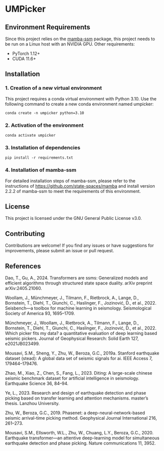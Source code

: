 # UMPicker
## Environment Requirements
Since this project relies on the [mamba-ssm](https://github.com/state-spaces/mamba) package, this project needs to be run on a Linux host with an NVIDIA GPU.
Other requirements:
* PyTorch 1.12+
* CUDA 11.6+

## Installation
### 1. Creation of a new virtual environment
This project requires a conda virtual environment with Python 3.10. Use the following command to create a new conda environment named umpicker:
```
conda create -n umpicker python=3.10
```
### 2. Activation of the environment
```
conda activate umpicker
```
### 3. Installation of dependencies
```
pip install -r requirements.txt
```
### 4. Installation of mamba-ssm
For detailed installation steps of mamba-ssm, please refer to the instructions of https://github.com/state-spaces/mamba and install version 2.2.2 of mamba-ssm to meet the requirements of this environment.
## License
This project is licensed under the GNU General Public License v3.0.
## Contributing
Contributions are welcome! If you find any issues or have suggestions for improvements, please submit an issue or pull request.

## References
Dao, T., Gu, A., 2024. Transformers are ssms: Generalized models and efficient algorithms through structured state space duality. arXiv preprint arXiv:2405.21060.

Woollam, J., Münchmeyer, J., Tilmann, F., Rietbrock, A., Lange, D., Bornstein, T., Diehl, T., Giunchi, C., Haslinger, F., Jozinović, D., et al., 2022. Seisbench—a toolbox for machine learning in seismology. Seismological Society of America 93, 1695–1709.

Münchmeyer, J., Woollam, J., Rietbrock, A., Tilmann, F., Lange, D., Bornstein, T., Diehl, T., Giunchi, C., Haslinger, F., Jozinović, D., et al., 2022. Which picker fits my data? a quantitative evaluation of deep learning based seismic pickers. Journal of Geophysical Research: Solid Earth 127, e2021JB023499.

Mousavi, S.M., Sheng, Y., Zhu, W., Beroza, G.C., 2019a. Stanford earthquake dataset (stead): A global data set of seismic signals for ai. IEEE Access 7, 179464–179476.

Zhao, M., Xiao, Z., Chen, S., Fang, L., 2023. Diting: A large-scale chinese seismic benchmark dataset for artificial intelligence in seismology. Earthquake Science 36, 84–94.

Ye, L., 2023. Research and design of earthquake detection and phase picking based on transfer learning and attention mechanisms. master’s thesis. Lanzhou University.

Zhu, W., Beroza, G.C., 2019. Phasenet: a deep-neural-network-based seismic arrival-time picking method. Geophysical Journal International 216, 261–273.

Mousavi, S.M., Ellsworth, W.L., Zhu, W., Chuang, L.Y., Beroza, G.C., 2020. Earthquake transformer—an attentive deep-learning model for simultaneous earthquake detection and phase picking. Nature communications 11, 3952.
